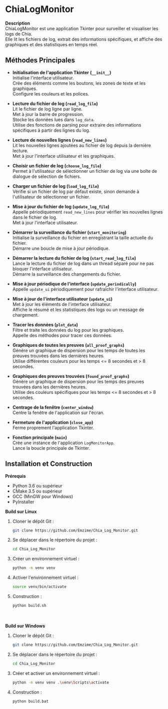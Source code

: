 # ChiaLogMonitor

**Description**  
ChiaLogMonitor est une application Tkinter pour surveiller et visualiser les logs de Chia.  
Elle lit les fichiers de log, extrait des informations spécifiques, et affiche des graphiques et des statistiques en temps réel.



## Méthodes Principales

- **Initialisation de l'application Tkinter (`__init__`)**  
  Initialise l'interface utilisateur.  
  Crée des éléments comme les boutons, les zones de texte et les graphiques.  
  Configure les couleurs et les polices.

- **Lecture du fichier de log (`read_log_file`)**  
  Lit le fichier de log ligne par ligne.  
  Met à jour la barre de progression.  
  Stocke les données lues dans `log_data`.  
  Utilise des fonctions de parsing pour extraire des informations spécifiques à partir des lignes du log.

- **Lecture de nouvelles lignes (`read_new_lines`)**  
  Lit les nouvelles lignes ajoutées au fichier de log depuis la dernière lecture.  
  Met à jour l'interface utilisateur et les graphiques.

- **Choisir un fichier de log (`choose_log_file`)**  
  Permet à l'utilisateur de sélectionner un fichier de log via une boîte de dialogue de sélection de fichiers.

- **Charger un fichier de log (`load_log_file`)**  
  Vérifie si un fichier de log par défaut existe, sinon demande à l'utilisateur de sélectionner un fichier.

- **Mise à jour du fichier de log (`update_log_file`)**  
  Appelle périodiquement `read_new_lines` pour vérifier les nouvelles lignes dans le fichier de log.  
  Met à jour l'interface utilisateur.

- **Démarrer la surveillance du fichier (`start_monitoring`)**  
  Initialise la surveillance du fichier en enregistrant la taille actuelle du fichier.  
  Démarre une boucle de mise à jour périodique.

- **Démarrer la lecture du fichier de log (`start_read_log_file`)**  
  Lance la lecture du fichier de log dans un thread séparé pour ne pas bloquer l'interface utilisateur.  
  Démarre la surveillance des changements du fichier.

- **Mise à jour périodique de l'interface (`update_periodically`)**  
  Appelle `update_ui` périodiquement pour rafraîchir l'interface utilisateur.

- **Mise à jour de l'interface utilisateur (`update_ui`)**  
  Met à jour les éléments de l'interface utilisateur.  
  Affiche le résumé et les statistiques des logs ou un message de chargement.

- **Tracer les données (`plot_data`)**  
  Filtre et traite les données du log pour les graphiques.  
  Appelle des méthodes pour tracer ces données.

- **Graphiques de toutes les preuves (`all_proof_graphs`)**  
  Génère un graphique de dispersion pour les temps de toutes les preuves trouvées dans les dernières heures.  
  Utilise différentes couleurs pour les temps <= 8 secondes et > 8 secondes.

- **Graphiques des preuves trouvées (`found_proof_graphs`)**  
  Génère un graphique de dispersion pour les temps des preuves trouvées dans les dernières heures.  
  Utilise des couleurs spécifiques pour les temps <= 8 secondes et > 8 secondes.

- **Centrage de la fenêtre (`center_window`)**  
  Centre la fenêtre de l'application sur l'écran.

- **Fermeture de l'application (`close_app`)**  
  Ferme proprement l'application Tkinter.

- **Fonction principale (`main`)**  
  Crée une instance de l'application `LogMonitorApp`.  
  Lance la boucle principale de Tkinter.



## Installation et Construction

**Prérequis**  
- Python 3.6 ou supérieur  
- CMake 3.5 ou supérieur  
- GCC (MinGW pour Windows)  
- PyInstaller


**Build sur Linux**  
1. Cloner le dépôt Git :  
   ```bash
   git clone https://github.com/Emzime/Chia_Log_Monitor.git
2. Se déplacer dans le répertoire du projet :
   ```bash
   cd Chia_Log_Monitor       
3. Créer un environnement virtuel :
   ```bash
   python -m venv venv       
4. Activer l'environnement virtuel :
   ```bash
   source venv/bin/activate       
5. Construction :
   ```bash
   python build.sh
<br><br>
**Build sur Windows**  
1. Cloner le dépôt Git :  
   ```bash
   git clone https://github.com/Emzime/Chia_Log_Monitor.git       
2. Se déplacer dans le répertoire du projet :
   ```bash
   cd Chia_Log_Monitor
3. Créer et activer un environnement virtuel :
   ```bash
   python -m venv venv .\venv\Scripts\activate
4. Construction :
   ```bash
   python build.bat
